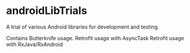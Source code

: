 # androidLibTrials
A trial of various Android libraries for development and testing.

Contains
  Butterknife usage.
  Retrofit usage with AsyncTask
  Retrofit usage with RxJava/RxAndroid
